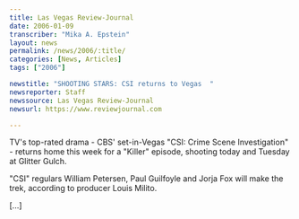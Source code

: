 ```yaml
---
title: Las Vegas Review-Journal
date: 2006-01-09
transcriber: "Mika A. Epstein"
layout: news
permalink: /news/2006/:title/
categories: [News, Articles]
tags: ["2006"]

newstitle: "SHOOTING STARS: CSI returns to Vegas  "
newsreporter: Staff
newssource: Las Vegas Review-Journal
newsurl: https://www.reviewjournal.com

---
```


TV's top-rated drama - CBS' set-in-Vegas "CSI: Crime Scene Investigation" - returns home this week for a "Killer" episode, shooting today and Tuesday at Glitter Gulch.

"CSI" regulars William Petersen, Paul Guilfoyle and Jorja Fox will make the trek, according to producer Louis Milito.

[...]
